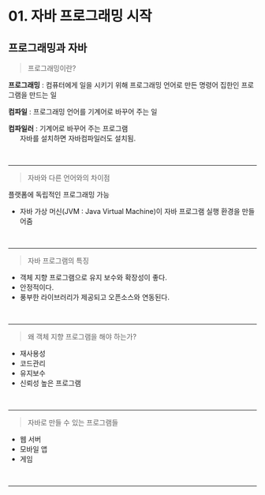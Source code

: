 <h1>01. 자바 프로그래밍 시작</h1>

<h2>프로그래밍과 자바</h2>

<blockquote>프로그래밍이란?</blockquote>

<p><strong>프로그래밍</strong> : 컴퓨터에게 일을 시키기 위해 프로그래밍 언어로 만든 명령어 집한인 프로그램을 만드는 일</p> 

<p><strong>컴파일</strong> : 프로그래밍 언어를 기계어로 바꾸어 주는 일</p>

<p><strong>컴파일러</strong> : 기계어로 바꾸어 주는 프로그램 <br />&nbsp;&nbsp;&nbsp;&nbsp;&nbsp;&nbsp;자바를 설치하면 자바컴파일러도 설치됨.</p><br />

<hr />

<blockquote>자바와 다른 언어와의 차이점</blockquote>

<p>플랫폼에 독립적인 프로그래밍 가능
	<ul>
    	<li>자바 가상 머신(JVM : Java Virtual Machine)이 자바 프로그램 실행 환경을 만들어줌</li>    
	</ul>    
</p><br /><hr />

<blockquote>자바 프로그램의 특징</blockquote>

<ul>
    <li>객체 지향 프로그램으로 유지 보수와 확장성이 좋다.</li>
    <li>안정적이다.</li>
    <li>풍부한 라이브러리가 제공되고 오픈소스와 연동된다.</li>
</ul><br /><hr />

<blockquote>왜 객체 지향 프로그램을 해야 하는가?</blockquote>

<ul>
    <li>재사용성</li>
    <li>코드관리</li>
    <li>유지보수</li>
    <li>신뢰성 높은 프로그램</li>
</ul><br /><hr />

<blockquote>자바로 만들 수 있는 프로그램들</blockquote>

<ul>
    <li>웹 서버</li>
    <li>모바일 앱</li>
    <li>게임</li>
</ul><br /><hr />



